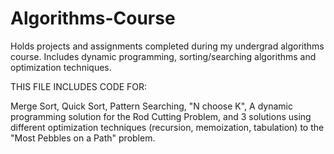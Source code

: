 # Algorithms-Course
Holds projects and assignments completed during my undergrad algorithms course. Includes dynamic programming, sorting/searching algorithms and optimization techniques.

THIS FILE INCLUDES CODE FOR:

Merge Sort,
Quick Sort,
Pattern Searching,
"N choose K",
A dynamic programming solution for the Rod Cutting Problem,
and 3 solutions using different optimization techniques (recursion, memoization, tabulation) to the "Most Pebbles on a Path" problem.
